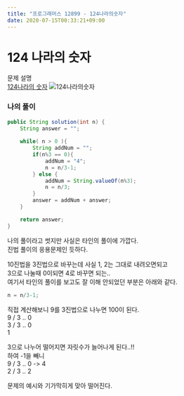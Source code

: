 ```yaml
---
title: "프로그래머스 12899 - 124나라의숫자"
date: 2020-07-15T00:33:21+09:00
---
```


# 124 나라의 숫자

문제 설명  
[124나라의 숫자](https://programmers.co.kr/learn/courses/30/lessons/12899)
![124나라의숫자](https://user-images.githubusercontent.com/66955409/87445497-166b8b80-c633-11ea-94d2-7a84ac77b359.JPG)

### 나의 풀이
```Java
public String solution(int n) {
    String answer = "";
    
    while( n > 0 ){
        String addNum = "";
        if(n%3 == 0){
            addNum = "4"; 
            n = n/3-1;
        } else {
            addNum = String.valueOf(n%3);
            n = n/3;
        }
        answer = addNum + answer;
    }

    return answer;
}

```
나의 풀이라고 썻지만 사실은 타인의 풀이에 가깝다.  
진법 풀이의 응용문제인 듯하다.  
  
10진법을 3진법으로 바꾸는데 사실 1, 2는 그대로 내려오면되고  
3으로 나눌때 0이되면 4로 바꾸면 되는..  
여기서 타인의 풀이를 보고도 잘 이해 안되었던 부분은 아래와 같다.
```Java
n = n/3-1;
```

직접 계산해보니 9를 3진법으로 나누면 100이 된다.  
9 / 3 .. 0  
3 / 3 .. 0  
1  
  
3으로 나누어 떨어지면 자릿수가 늘어나게 된다..!!  
하여 -1을 빼니  
9 / 3 .. 0 -> 4  
2 / 3 .. 2  
  
문제의 예시와 기가막히게 맞아 떨어진다.  
